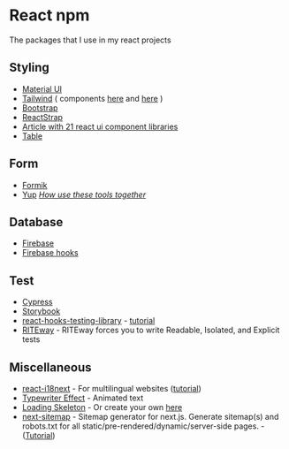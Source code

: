 # React npm

The packages that I use in my react projects

## Styling
- [Material UI](https://material-ui.com/getting-started/installation/)
- [Tailwind](https://tailwindcss.com/) ( components [here](https://tailwindcomponents.com/) and [here](https://tailwindui.com/components) )
- [Bootstrap](https://www.npmjs.com/package/bootstrap)
- [ReactStrap](https://reactstrap.github.io/)
- [Article with 21 react ui component libraries](https://javascript.plainenglish.io/21-react-ui-component-libraries-you-should-start-using-from-today-6249758d188)
- [Table](https://www.npmjs.com/package/react-data-table-component)

## Form
- [Formik](https://formik.org/docs/overview)
- [Yup](https://www.npmjs.com/package/yup)
[_How use these tools together_](https://www.youtube.com/watch?v=TxEVnaISj1w)

## Database
- [Firebase](https://www.npmjs.com/package/firebase)
- [Firebase hooks](https://www.npmjs.com/package/react-firebase-hooks)

## Test
- [Cypress](https://www.cypress.io/)
- [Storybook](https://storybook.js.org/docs/react/get-started/introduction)
- [react-hooks-testing-library](https://github.com/testing-library/react-hooks-testing-library#installation) - [tutorial](https://www.toptal.com/react/testing-react-hooks-tutorial?utm_campaign=a-complete-guide-to-testing-react-hooks)
- [RITEway](https://www.npmjs.com/package/riteway) - RITEway forces you to write Readable, Isolated, and Explicit tests

## Miscellaneous
- [react-i18next](https://react.i18next.com/getting-started) - For multilingual websites ([tutorial](https://medium.com/@ricklee_10931/react-multi-lingual-with-react-i18next-57879f986168))
- [Typewriter Effect](https://www.npmjs.com/package/typewriter-effect#react) - Animated text
- [Loading Skeleton](https://www.npmjs.com/package/react-loading-skeleton) - Or create your own [here](https://www.youtube.com/playlist?list=PL4cUxeGkcC9i6bZhMuAzQpC6YgLmB4k4-)
- [next-sitemap](https://www.npmjs.com/package/next-sitemap) - Sitemap generator for next.js. Generate sitemap(s) and robots.txt for all static/pre-rendered/dynamic/server-side pages. - ([Tutorial](https://www.youtube.com/watch?v=fOoH9Z5adrg))
